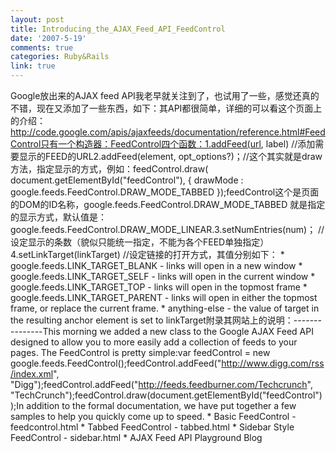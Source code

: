 ```yaml
---
layout: post
title: Introducing_the_AJAX_Feed_API_FeedControl
date: '2007-5-19'
comments: true
categories: Ruby&Rails
link: true
---
```

Google放出来的AJAX feed API我老早就关注到了，也试用了一些，感觉还真的不错，现在又添加了一些东西，如下：其API都很简单，详细的可以看这个页面上的介绍：http://code.google.com/apis/ajaxfeeds/documentation/reference.html#FeedControl只有一个构造器：FeedControl四个函数：1.addFeed(url, label) //添加需要显示的FEED的URL2.addFeed(element, opt_options?)；//这个其实就是draw方法，指定显示的方式，例如：feedControl.draw(  document.getElementById(&quot;feedControl&quot;),   {    drawMode : google.feeds.FeedControl.DRAW_MODE_TABBED  });feedControl这个是页面的DOM的ID名称，google.feeds.FeedControl.DRAW_MODE_TABBED 就是指定的显示方式，默认值是：google.feeds.FeedControl.DRAW_MODE_LINEAR.3.setNumEntries(num)； //设定显示的条数（貌似只能统一指定，不能为各个FEED单独指定）4.setLinkTarget(linkTarget) //设定链接的打开方式，其值分别如下：    * google.feeds.LINK_TARGET_BLANK - links will open in a new window    * google.feeds.LINK_TARGET_SELF - links will open in the current window    * google.feeds.LINK_TARGET_TOP - links will open in the topmost frame    * google.feeds.LINK_TARGET_PARENT - links will open in either the topmost frame, or replace the current frame.    * anything-else - the value of target in the resulting anchor element is set to linkTarget附录其网站上的说明：---------------This morning we added a new class to the Google AJAX Feed API designed to allow you to more easily add a collection of feeds to your pages. The FeedControl is pretty simple:var feedControl = new google.feeds.FeedControl();feedControl.addFeed(&quot;http://www.digg.com/rss/index.xml&quot;, &quot;Digg&quot;);feedControl.addFeed(&quot;http://feeds.feedburner.com/Techcrunch&quot;, &quot;TechCrunch&quot;);feedControl.draw(document.getElementById(&quot;feedControl&quot;));In addition to the formal documentation, we have put together a few samples to help you quickly come up to speed.    * Basic FeedControl - feedcontrol.html    * Tabbed FeedControl - tabbed.html    * Sidebar Style FeedControl - sidebar.html    * AJAX Feed API Playground Blog
